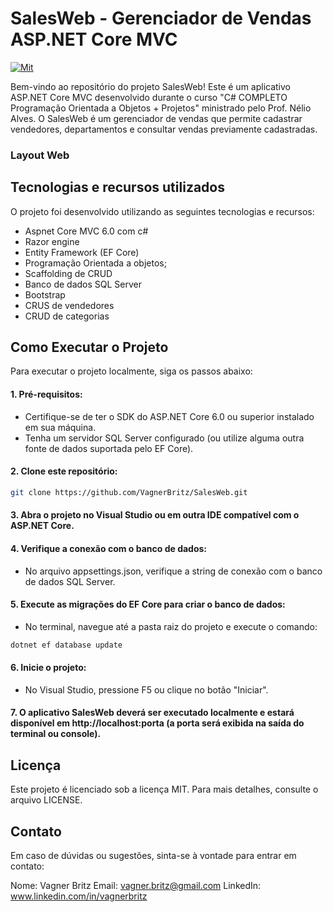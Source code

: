 # SalesWeb - Gerenciador de Vendas ASP.NET Core MVC
[![Mit](https://img.shields.io/npm/l/react)](https://github.com/VagnerBritz/SalesWeb/blob/main/LICENSE)

  Bem-vindo ao repositório do projeto SalesWeb! Este é um aplicativo ASP.NET Core MVC desenvolvido durante o curso "C# COMPLETO Programação Orientada a Objetos + Projetos" ministrado pelo Prof. Nélio Alves. O SalesWeb é um gerenciador de vendas que permite cadastrar vendedores, departamentos e consultar vendas previamente cadastradas.
### Layout Web
## Tecnologias e recursos utilizados
O projeto foi desenvolvido utilizando as seguintes tecnologias e recursos:
- Aspnet Core MVC 6.0 com c#
- Razor engine
- Entity Framework (EF Core)
- Programação Orientada a objetos;
- Scaffolding de CRUD
- Banco de dados SQL Server
- Bootstrap
- CRUS de vendedores
- CRUD de categorias

## Como Executar o Projeto
Para executar o projeto localmente, siga os passos abaixo:

#### 1. Pré-requisitos:
- Certifique-se de ter o SDK do ASP.NET Core 6.0 ou superior instalado em sua máquina.
- Tenha um servidor SQL Server configurado (ou utilize alguma outra fonte de dados suportada pelo EF Core).
#### 2. Clone este repositório:
````bash
git clone https://github.com/VagnerBritz/SalesWeb.git
````
#### 3. Abra o projeto no Visual Studio ou em outra IDE compatível com o ASP.NET Core.
#### 4. Verifique a conexão com o banco de dados:

- No arquivo appsettings.json, verifique a string de conexão com o banco de dados SQL Server.
#### 5. Execute as migrações do EF Core para criar o banco de dados:
- No terminal, navegue até a pasta raiz do projeto e execute o comando:
 ```bash
dotnet ef database update
  ```
#### 6. Inicie o projeto:
 - No Visual Studio, pressione F5 ou clique no botão "Iniciar".
 #### 7. O aplicativo SalesWeb deverá ser executado localmente e estará disponível em http://localhost:porta (a porta será exibida na saída do terminal ou console).

## Licença
Este projeto é licenciado sob a licença MIT. Para mais detalhes, consulte o arquivo LICENSE.

## Contato
Em caso de dúvidas ou sugestões, sinta-se à vontade para entrar em contato:

Nome: Vagner Britz
Email: vagner.britz@gmail.com
LinkedIn: www.linkedin.com/in/vagnerbritz

   
